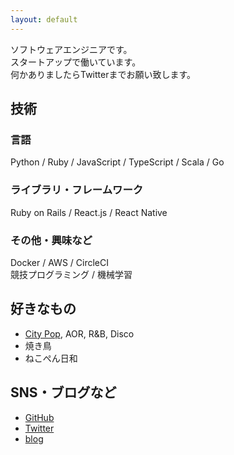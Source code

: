```yaml
---
layout: default
---
```

ソフトウェアエンジニアです。  
スタートアップで働いています。  
何かありましたらTwitterまでお願い致します。  

## 技術
### 言語
Python / Ruby / JavaScript / TypeScript / Scala / Go
### ライブラリ・フレームワーク
Ruby on Rails / React.js / React Native
### その他・興味など
Docker / AWS / CircleCI  
競技プログラミング / 機械学習

## 好きなもの
- [City Pop](https://open.spotify.com/playlist/37i9dQZF1DXdY5tVYFPWb2), AOR, R&B, Disco
- 焼き鳥
- ねこぺん日和

## SNS・ブログなど
- [GitHub](https://github.com/unirt)
- [Twitter](https://twitter.com/_unirt)
- [blog](https://unirt.hatenablog.com/)
